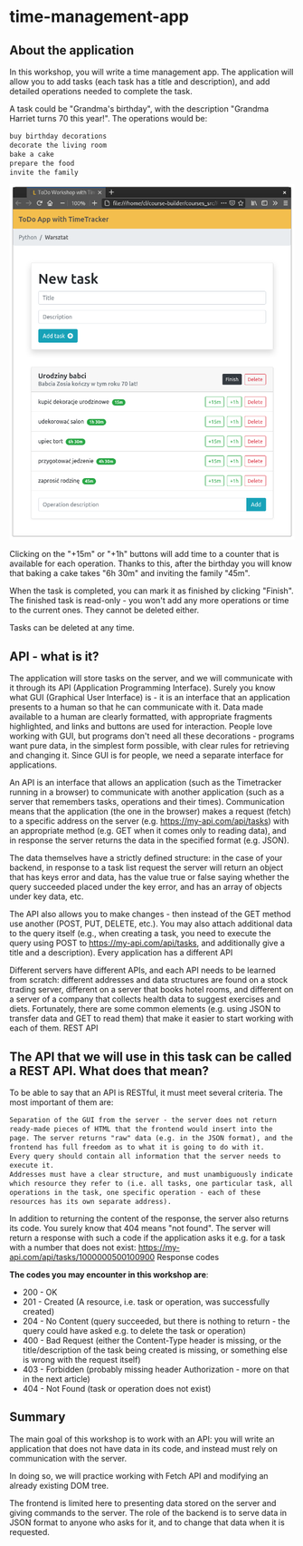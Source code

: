 # time-management-app

## About the application
In this workshop, you will write a time management app. The application will allow you to add tasks (each task has a title and description), and add detailed operations needed to complete the task.

A task could be "Grandma's birthday", with the description "Grandma Harriet turns 70 this year!". The operations would be:

    buy birthday decorations
    decorate the living room
    bake a cake
    prepare the food
    invite the family

![](app.png)

Clicking on the "+15m" or "+1h" buttons will add time to a counter that is available for each operation. Thanks to this, after the birthday you will know that baking a cake takes "6h 30m" and inviting the family "45m".

When the task is completed, you can mark it as finished by clicking "Finish". The finished task is read-only - you won't add any more operations or time to the current ones. They cannot be deleted either.

Tasks can be deleted at any time.

## API - what is it?

The application will store tasks on the server, and we will communicate with it through its API (Application Programming Interface). Surely you know what GUI (Graphical User Interface) is - it is an interface that an application presents to a human so that he can communicate with it. Data made available to a human are clearly formatted, with appropriate fragments highlighted, and links and buttons are used for interaction. People love working with GUI, but programs don't need all these decorations - programs want pure data, in the simplest form possible, with clear rules for retrieving and changing it. Since GUI is for people, we need a separate interface for applications.

An API is an interface that allows an application (such as the Timetracker running in a browser) to communicate with another application (such as a server that remembers tasks, operations and their times). Communication means that the application (the one in the browser) makes a request (fetch) to a specific address on the server (e.g. https://my-api.com/api/tasks) with an appropriate method (e.g. GET when it comes only to reading data), and in response the server returns the data in the specified format (e.g. JSON).

The data themselves have a strictly defined structure: in the case of your backend, in response to a task list request the server will return an object that has keys error and data, has the value true or false saying whether the query succeeded placed under the key error, and has an array of objects under key data, etc.

The API also allows you to make changes - then instead of the GET method use another (POST, PUT, DELETE, etc.). You may also attach additional data to the query itself (e.g., when creating a task, you need to execute the query using POST to https://my-api.com/api/tasks, and additionally give a title and a description).
Every application has a different API

Different servers have different APIs, and each API needs to be learned from scratch: different addresses and data structures are found on a stock trading server, different on a server that books hotel rooms, and different on a server of a company that collects health data to suggest exercises and diets. Fortunately, there are some common elements (e.g. using JSON to transfer data and GET to read them) that make it easier to start working with each of them.
REST API

## The API that we will use in this task can be called a REST API. What does that mean?

To be able to say that an API is RESTful, it must meet several criteria. The most important of them are:

    Separation of the GUI from the server - the server does not return ready-made pieces of HTML that the frontend would insert into the page. The server returns "raw" data (e.g. in the JSON format), and the frontend has full freedom as to what it is going to do with it.
    Every query should contain all information that the server needs to execute it.
    Addresses must have a clear structure, and must unambiguously indicate which resource they refer to (i.e. all tasks, one particular task, all operations in the task, one specific operation - each of these resources has its own separate address).

In addition to returning the content of the response, the server also returns its code. You surely know that 404 means "not found". The server will return a response with such a code if the application asks it e.g. for a task with a number that does not exist: https://my-api.com/api/tasks/1000000500100900
Response codes

**The codes you may encounter in this workshop are**:

* 200 - OK
* 201 - Created (A resource, i.e. task or operation, was successfully created)
* 204 - No Content (query succeeded, but there is nothing to return - the query could have asked e.g. to delete the task or operation)
* 400 - Bad Request (either the Content-Type header is missing, or the title/description of the task being created is missing, or something else is wrong with the request itself)
* 403 - Forbidden (probably missing header Authorization - more on that in the next article)
* 404 - Not Found (task or operation does not exist)

## Summary

The main goal of this workshop is to work with an API: you will write an application that does not have data in its code, and instead must rely on communication with the server.

In doing so, we will practice working with Fetch API and modifying an already existing DOM tree.

The frontend is limited here to presenting data stored on the server and giving commands to the server. The role of the backend is to serve data in JSON format to anyone who asks for it, and to change that data when it is requested.
